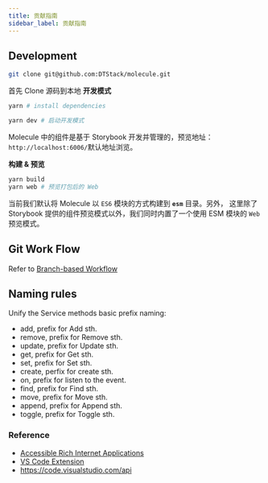 ```yaml
---
title: 贡献指南
sidebar_label: 贡献指南
---
```


## Development

```bash
git clone git@github.com:DTStack/molecule.git
```

首先 Clone 源码到本地
**开发模式**

```bash
yarn # install dependencies

yarn dev # 启动开发模式
```

Molecule 中的组件是基于 Storybook 开发并管理的，预览地址：`http://localhost:6006/`默认地址浏览。

**构建 & 预览**

```bash
yarn build
yarn web # 预览打包后的 Web
```

当前我们默认将 Molecule 以 `ES6` 模块的方式构建到 **`esm`** 目录。另外，
这里除了 Storybook 提供的组件预览模式以外，我们同时内置了一个使用 ESM 模块的 `Web` 预览模式。

## Git Work Flow

Refer to [Branch-based Workflow](https://guides.github.com/introduction/flow/)

## Naming rules

Unify the Service methods basic prefix naming:

-   add, prefix for Add sth.
-   remove, prefix for Remove sth.
-   update, prefix for Update sth.
-   get, prefix for Get sth.
-   set, prefix for Set sth.
-   create, perfix for create sth.
-   on, prefix for listen to the event.
-   find, prefix for Find sth.
-   move, prefix for Move sth.
-   append, prefix for Append sth.
-   toggle, prefix for Toggle sth.

### Reference

-   [Accessible Rich Internet Applications](https://developer.mozilla.org/en-US/docs/Web/Accessibility/ARIA)
-   [VS Code Extension](https://code.visualstudio.com/api/get-started/your-first-extension)
-   <https://code.visualstudio.com/api>
